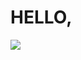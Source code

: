 <html>
  <head>
    <title>Randomness</title>
  </head>  
  <body>
    <h1>HELLO,</h1>
    <img src="https://www.google.com/search?q=puppy+pictures&rlz=1C1GCEA_enUS811US811&source=lnms&tbm=isch&sa=X&ved=0ahUKEwjDjJKiuNzgAhUYv54KHTpXACwQ_AUIDigB&biw=1625&bih=888&dpr=1.13&safe=active&ssui=on#imgrc=oIyUVmRYtXjk-M:">
</html>   
